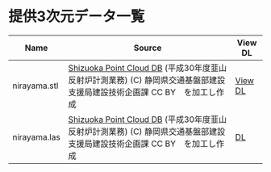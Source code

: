# 提供3次元データ一覧

|Name|Source|View DL|
|---|---|---|
|nirayama.stl|[Shizuoka Point Cloud DB](https://pointcloud.pref.shizuoka.jp/) (平成30年度韮山反射炉計測業務) (C) 静岡県交通基盤部建設支援局建設技術企画課 CC BY　を加工し作成|[View](./nirayama.stl) [DL](https://github.com/gis-oer/datasets/raw/master/STL/nirayama.stl)|
|nirayama.las|[Shizuoka Point Cloud DB](https://pointcloud.pref.shizuoka.jp/) (平成30年度韮山反射炉計測業務) (C) 静岡県交通基盤部建設支援局建設技術企画課 CC BY　を加工し作成|[DL](https://github.com/gis-oer/datasets/raw/master/STL/nirayama.las)|
